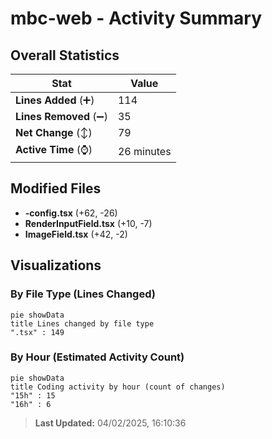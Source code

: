 # mbc-web - Activity Summary 

## Overall Statistics

| Stat                   | Value                                                             |
| ---------------------- | ----------------------------------------------------------------- |
| **Lines Added** (➕)   | 114                                          |
| **Lines Removed** (➖) | 35                                        |
| **Net Change** (↕)    | 79                |
| **Active Time** (⌚)   | 26 minutes |


## Modified Files
- **-config.tsx** (+62, -26)
- **RenderInputField.tsx** (+10, -7)
- **ImageField.tsx** (+42, -2)

## Visualizations

### By File Type (Lines Changed)

```mermaid
pie showData
title Lines changed by file type
".tsx" : 149
```

### By Hour (Estimated Activity Count)

```mermaid
pie showData
title Coding activity by hour (count of changes)
"15h" : 15
"16h" : 6
```


> **Last Updated:** 04/02/2025, 16:10:36